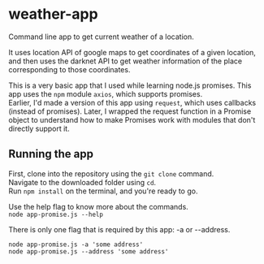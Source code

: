 # weather-app
Command line app to get current weather of a location.

It uses location API of google maps to get coordinates of a given location, and then uses the darknet API to get weather information of the place corresponding to those coordinates.

This is a very basic app that I used while learning node.js promises. This app uses the `npm` module `axios`, which supports promises.  
Earlier, I'd made a version of this app using `request`, which uses callbacks (instead of promises). Later, I wrapped the request function in a Promise object to understand how to make Promises work with modules that don't directly support it. 

## Running the app
First, clone into the repository using the `git clone` command.  
Navigate to the downloaded folder using `cd`.  
Run `npm install` on the terminal, and you're ready to go.

Use the help flag to know more about the commands.  
`node app-promise.js --help`

There is only one flag that is required by this app: -a or --address.  

`node app-promise.js -a 'some address'`  
`node app-promise.js --address 'some address'`
